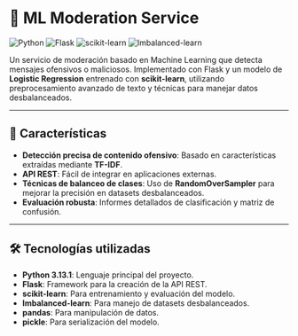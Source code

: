 # 🧠 ML Moderation Service

![Python](https://img.shields.io/badge/Python-3.13.1-blue?style=flat-square&logo=python)
![Flask](https://img.shields.io/badge/Flask-2.x-green?style=flat-square&logo=flask)
![scikit-learn](https://img.shields.io/badge/Scikit--Learn-1.0-orange?style=flat-square&logo=scikit-learn)
![Imbalanced-learn](https://img.shields.io/badge/Imbalanced--Learn-0.10.0-red?style=flat-square&logo=python)

Un servicio de moderación basado en Machine Learning que detecta mensajes ofensivos o maliciosos. Implementado con Flask y un modelo de **Logistic Regression** entrenado con **scikit-learn**, utilizando preprocesamiento avanzado de texto y técnicas para manejar datos desbalanceados.

---

## 🚀 Características

- **Detección precisa de contenido ofensivo**: Basado en características extraídas mediante **TF-IDF**.
- **API REST**: Fácil de integrar en aplicaciones externas.
- **Técnicas de balanceo de clases**: Uso de **RandomOverSampler** para mejorar la precisión en datasets desbalanceados.
- **Evaluación robusta**: Informes detallados de clasificación y matriz de confusión.

---

## 🛠️ Tecnologías utilizadas

- **Python 3.13.1**: Lenguaje principal del proyecto.
- **Flask**: Framework para la creación de la API REST.
- **scikit-learn**: Para entrenamiento y evaluación del modelo.
- **Imbalanced-learn**: Para manejo de datasets desbalanceados.
- **pandas**: Para manipulación de datos.
- **pickle**: Para serialización del modelo.
